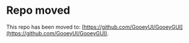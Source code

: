 # Repo moved
This repo has been moved to: [https://github.com/GooeyUI/GooeyGUI](https://github.com/GooeyUI/GooeyGUI).

